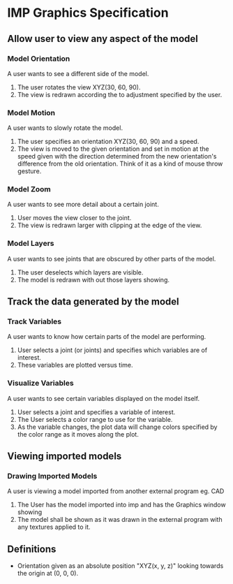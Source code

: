 # IMP Graphics Specification #

## Allow user to view any aspect of the model ##

### Model Orientation ###
A user wants to see a different side of the model.

1. The user rotates the view XYZ(30, 60, 90).
2. The view is redrawn according the to adjustment specified by the user.

### Model Motion ###
A user wants to slowly rotate the model.

1. The user specifies an orientation XYZ(30, 60, 90) and a speed.
2. The view is moved to the given orientation and set in motion at the speed given with the direction determined from the new orientation's difference from the old orientation. Think of it as a kind of mouse throw gesture.

### Model Zoom ###
A user wants to see more detail about a certain joint.

1. User moves the view closer to the joint.
2. The view is redrawn larger with clipping at the edge of the view.

### Model Layers ###
A user wants to see joints that are obscured by other parts of the model.

1. The user deselects which layers are visible.
2. The model is redrawn with out those layers showing.


## Track the data generated by the model ##

### Track Variables ###
A user wants to know how certain parts of the model are performing.

1. User selects a joint (or joints) and specifies which variables are of interest.
2. These variables are plotted versus time.

### Visualize Variables ###
A user wants to see certain variables displayed on the model itself.

1. User selects a joint and specifies a variable of interest.
2. The User selects a color range to use for the variable.
2. As the variable changes, the plot data will change colors specified by the color range as it moves along the plot.

## Viewing imported models ##

### Drawing Imported Models ###
A user is viewing a model imported from another external program eg. CAD

1. The User has the model imported into imp and has the Graphics window showing
2. The model shall be shown as it was drawn in the external program with any textures applied to it.

## Definitions ##
  * Orientation given as an absolute position "XYZ(x, y, z)" looking towards the origin at (0, 0, 0).